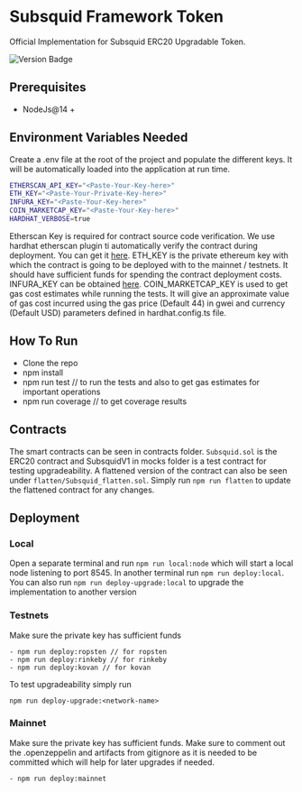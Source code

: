 # Subsquid Framework Token

Official Implementation for Subsquid ERC20 Upgradable Token.

![Version Badge](https://img.shields.io/badge/version-1.0.0-lightgrey.svg)

## Prerequisites
 - NodeJs@14 +

## Environment Variables Needed

Create a .env file at the root of the project and populate the different keys. It will be automatically loaded into the application at run time.
```sh
ETHERSCAN_API_KEY="<Paste-Your-Key-here>"
ETH_KEY="<Paste-Your-Private-Key-here>"
INFURA_KEY="<Paste-Your-Key-here>"
COIN_MARKETCAP_KEY="<Paste-Your-Key-here>"
HARDHAT_VERBOSE=true
```
Etherscan Key is required for contract source code verification. We use hardhat etherscan plugin ti automatically verify the contract during deployment. You can get it [here](https://etherscan.io/apidocs). ETH_KEY is the private ethereum key with which the contract is going to be deployed with to the mainnet / testnets. It should have sufficient funds for spending the contract deployment costs. INFURA_KEY can be obtained [here](https://infura.io/). COIN_MARKETCAP_KEY is used to get gas cost estimates while running the tests. It will give an approximate value of gas cost incurred using the gas price (Default 44) in gwei and currency (Default USD) parameters defined in hardhat.config.ts file.

## How To Run

- Clone the repo
- npm install
- npm run test // to run the tests and also to get gas estimates for important operations
- npm run coverage // to get coverage results

## Contracts

The smart contracts can be seen in contracts folder. ```Subsquid.sol``` is the ERC20 contract and SubsquidV1 in mocks folder is a test contract for testing upgradeability. A flattened version of the contract can also be seen under ```flatten/Subsquid_flatten.sol```. Simply run ```npm run flatten``` to update the flattened contract for any changes.

## Deployment

### Local
 Open a separate terminal and run ```npm run local:node``` which will start a local node listening to port 8545. In another terminal run ```npm run deploy:local```.
 You can also run ```npm run deploy-upgrade:local``` to upgrade the implementation to another version

 ### Testnets
 Make sure the private key has sufficient funds

```
- npm run deploy:ropsten // for ropsten
- npm run deploy:rinkeby // for rinkeby
- npm run deploy:kovan // for kovan
```
 To test upgradeability simply run

 ```npm run deploy-upgrade:<network-name> ```
 ### Mainnet
 Make sure the private key has sufficient funds. Make sure to comment out the .openzeppelin and artifacts from gitignore as it is needed to be committed which will help for later upgrades if needed.

```
- npm run deploy:mainnet
```